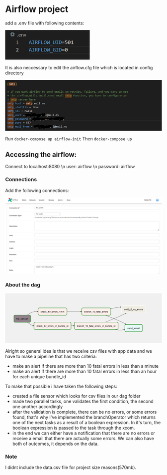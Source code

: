 <h1>Airflow project</h1>

add a .env file with following contents:

![Screenshot](env_png.png)

It is also neccessary to edit the airflow.cfg file which is located in config directory

![Screenshot](smtp.png)

Run ```docker-compose up airflow-init```
Then ```docker-compose up```

<h2>Accessing the airflow:</h2>
Connect to localhost:8080 \n
user: airflow \n
password: airflow

<h3>Connections</h3>
Add the following connections:

![Screenshot](filepath_png.png)

<h3>About the dag</h3>

![Screenshot](mydag.png)

Alright so general idea is that we receive csv files with app data and we have to make a pipeline that has two criteria:
- make an alert if there are more than 10 fatal errors in less than a minute
- make an alert if there are more than 10 fatal errors in less than an hour for each unique bundle_id

To make that possible i have taken the following steps:
- created a file sensor which looks for csv files in our dag folder
- made two parallel tasks, one validates the first condition, the second one another accordingly
- after the validation is complete, there can be no errors, or some errors found, that's why I've implemented the branchOperator which returns one of the next tasks as a result of a boolean expression. In it's turn, the boolean expression is passed to the task through the xcom.
- in the end we can either have a notification that there are no errors or receive a email that there are actually some errors. We can also have both of outcomes, it depends on the data.

<h3>Note</h3>
I didnt include the data.csv file for project size reasons(570mb).